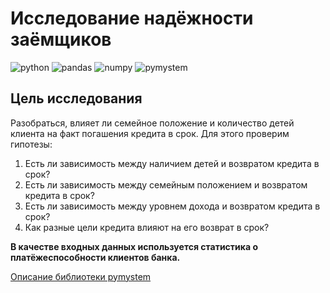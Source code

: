 # Исследование надёжности заёмщиков

![python](https://img.shields.io/pypi/pyversions/pandas)
![pandas](https://img.shields.io/pypi/v/pandas?label=pandas)
![numpy](https://img.shields.io/pypi/v/numpy?label=NumPy)
![pymystem](https://img.shields.io/pypi/v/pymystem3?label=pymystem3)

## Цель исследования
Разобраться, влияет ли семейное положение и количество детей клиента на факт погашения кредита в срок. Для этого проверим гипотезы:

1. Есть ли зависимость между наличием детей и возвратом кредита в срок?
2. Есть ли зависимость между семейным положением и возвратом кредита в срок?
3. Есть ли зависимость между уровнем дохода и возвратом кредита в срок?
4. Как разные цели кредита влияют на его возврат в срок?

**В качестве входных данных используется статистика о платёжеспособности клиентов банка.**

[Описание библиотеки pymystem](https://pypi.org/project/pymystem3/)